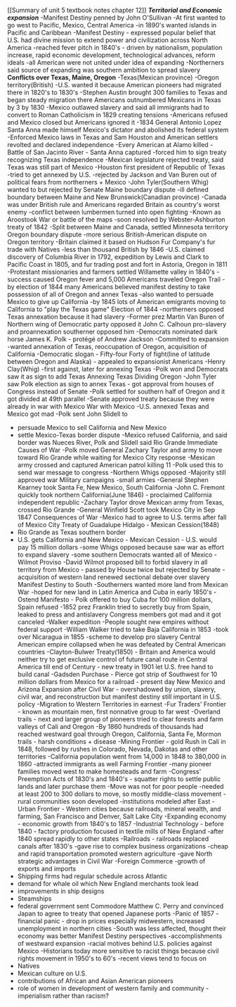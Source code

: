 [[Summary of unit 5 textbook notes chapter 12]]
***Territorial and Economic expansion***
-Manifest Destiny penned by John O'Sullivan
-At first wanted to go west to Pacific, Mexico, Central America
-in 1890's wanted islands in Pacific and Caribbean
-Manifest Destiny - expressed popular belief that U.S. had divine mission to extend power and civilization across North America
-reached fever pitch in 1840's - driven by nationalism, population increase, rapid economic development, technological advances, reform ideals
-all American were not united under idea of expanding
-Northerners said source of expanding was southern ambition to  spread slavery
**Conflicts over Texas, Maine, Oregon**
-Texas(Mexican province)
-Oregon territory(British)
-U.S. wanted it because American pioneers had migrated there in 1820's to 1830's
-Stephen Austin brought 300 families to Texas and began steady migration there
Americans outnumbered Mexicans in Texas by 3 by 1830
-Mexico outlawed slavery and said all immigrants had to convert to Roman Catholicism in 1829 creating tensions
-Americans refused and Mexico closed but Americans ignored it
-1834 General Antonio Lopez Santa Anna made himself Mexico's dictator and abolished its federal system
-Enforced Mexico laws in Texas and Sam Houston and American settlers revolted and declared independence
-Every American at Alamo killed
-Battle of San Jacinto River - Santa Anna captured
-forced him to sign treaty recognizing Texas independence
-Mexican legislature rejected treaty, said Texas was still part of Mexico
-Houston first president of Republic of Texas
-tried to get annexed by U.S.
-rejected by Jackson and Van Buren out of political fears from northerners + Mexico
-John Tyler(Southern Whig) wanted to but rejected by Senate
Maine boundary dispute
-ill defined boundary between Maine and New Brunswick(Canadian province)
-Canada was under British rule and Americans regarded Britain as country's worst enemy
-conflict between lumbermen turned into open fighting
-Known as Aroostook War or battle of the maps
-soon resolved by Webster-Ashburton treaty of 1842
-Split between Maine and Canada, settled Minnesota territory
Oregon boundary dispute
-more serious British-American dispute on Oregon territory
-Britain claimed it based on Hudson Fur Company's fur trade with Natives
-less than thousand British by 1846
-U.S. claimed discovery of Columbia River in 1792, expedition by Lewis and Clark to Pacific Coast in 1805, and fur trading post and fort in Astoria, Oregon in 1811
-Protestant missionaries and farmers settled Willamette valley in 1840's
-success caused Oregon fever and 5,000 Americans traveled Oregon Trail
-by election of 1844 many Americans believed manifest destiny to take possession of all of Oregon and annex Texas
-also wanted to persuade Mexico to give up California
-by 1845 lots of American emigrants moving to California to "play the Texas game"
Election of 1844
-northerners opposed Texas annexation because it had slavery
-Former prez Martin Van Buren of Northern wing of Democratic party opposed it
John C. Calhoun pro-slavery and proannexation southerner
opposed him
-Democrats nominated dark horse James K. Polk - protégé of Andrew Jackson
-Committed to expansion
-wanted annexation of Texas, reoccupation of Oregon, acquisition of California
-Democratic slogan - Fifty-four Forty of fight(line of latitude between Oregon and Alaska) - appealed to expansionist Americans
-Henry Clay(Whig) -first against, later for annexing Texas
-Polk won and Democrats saw it as sign to add Texas
Annexing Texas Dividing Oregon
-John Tyler saw Polk election as sign to annex Texas - got approval from houses of Congress instead of Senate
-Polk settled for southern half of Oregon and it got divided at 49th parallel
-Senate approved treaty because they were already in war with Mexico
War with Mexico
-U.S. annexed Texas and Mexico got mad
-Polk sent John Slidell to
- persuade Mexico to sell California and New Mexico
- settle Mexico-Texas border dispute
-Mexico refused California, and said border was Nueces River, Polk and Slidell said Rio Grande
Immediate Causes of War
-Polk moved General Zachary Taylor and army  to move toward Rio Grande while waiting for Mexico City response
-Mexican army crossed and captured American patrol killing 11
-Polk used this to send war message to congress
-Northern Whigs opposed
-Majority still approved war
Military campaigns
-small armies
-General Stephen Kearney took Santa Fe, New Mexico, South California
-John C. Fremont quickly took northern California(June 1846) - proclaimed California independent republic
-Zachary Taylor drove Mexican army from Texas, crossed Rio Grande
-General Winfield Scott took Mexico City in Sep 1847
Consequences of War
-Mexico had to agree to U.S. terms after fall of Mexico City
Treaty of Guadalupe Hidalgo - Mexican Cession(1848)
- Rio Grande as Texas southern border
- U.S. gets California and New Mexico - Mexican Cession - U.S. would pay 15 million dollars
-some Whigs opposed because saw war as effort to expand slavery
-some southern Democrats wanted all of Mexico
-Wilmot Proviso
-David Wilmot proposed bill to forbid slavery in all territory from Mexico - passed by House twice but rejected by Senate
-acquisition of western land renewed sectional debate over slavery
Manifest Destiny to South
-Southerners wanted more land from Mexican War
-hoped for new land in Latin America and Cuba in early 1850's
-Ostend Manifesto - Polk offered to buy Cuba for 100 million dollars, Spain refused
-1852 prez Franklin tried to secretly buy from Spain, leaked to press and antislavery Congress members got mad and it got canceled
-Walker expedition
-People sought new empires without federal support
-William Walker tried to take Baja California in 1853
-took over Nicaragua in 1855
-scheme to develop pro slavery Central American empire collapsed when he was defeated by Central American countries
-Clayton-Bulwer Treaty(1850) - Britain and America would neither try to get exclusive control of future canal route in Central America till end of Century - new treaty in 1901 let U.S. free hand to build canal
-Gadsden Purchase - Pierce got strip of Southwest for 10 million dollars from Mexico for a railroad - present day New Mexico and Arizona
Expansion after Civil War - overshadowed by union, slavery, civil war, and reconstruction but manifest destiny still important in U.S. policy
-Migration to Western Territories in earnest
-Fur Traders' Frontier - known as mountain men, first nonnative group to far west
-Overland trails - next and larger group of pioneers tried to clear forests and farm valleys of Cali and Oregon
-By 1860 hundreds of thousands had reached westward goal through Oregon, California, Santa Fe, Mormon trails - harsh conditions + disease
-Mining Frontier - gold Rush in Cali in 1848, followed by rushes in Colorado, Nevada, Dakotas and other territories
-California population went from 14,000 in 1848 to 380,000 in 1860
-attracted immigrants as well
Farming Frontier
-many pioneer families moved west to make homesteads and farm
-Congress' Preemption Acts of 1830's and 1840's - squatter rights to settle public lands and later purchase them
-Move was not for poor people
-needed at least 200 to 300 dollars to move, so mostly middle-class movement
-rural communities soon developed
-institutions modeled after East
-Urban Frontier - Western cities because railroads, mineral wealth, and farming, San Francisco and Denver, Salt Lake City
-Expanding economy - economic growth from 1840's to 1857
-Industrial Technology - before 1840 - factory production focused in textile mills of New England
-after 1840 spread rapidly to other states
-Railroads - railroads replaced canals after 1830's
-gave rise to complex business organizations
-cheap and rapid transportation promoted western agriculture
-gave North strategic advantages in Civil War
-Foreign Commerce
-growth of exports and imports
- Shipping firms had regular schedule across Atlantic
- demand for whale oil which New England merchants took lead
- improvements in ship designs
- Steamships
- federal government sent Commodore Matthew C. Perry and convinced Japan to agree to treaty that opened Japanese ports
-Panic of 1857
-financial panic - drop in prices especially midwestern, increased unemployment in northern cities
-South was less affected, thought their economy was better
Manifest Destiny perspectives
-accomplishments of westward expansion
-racial motives behind U.S. policies against Mexico
-Historians today more sensitive to racist things because civil rights movement in 1950's to 60's
-recent views tend to focus on 
- Natives
- Mexican culture on U.S. 
- contributions of African and Asian American pioneers
- role of women in development of western family and community
-imperialism rather than racism?
